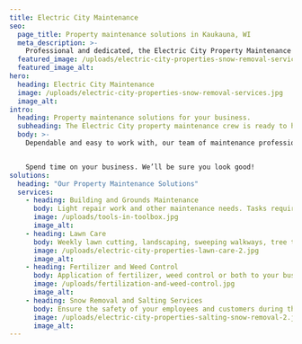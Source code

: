 ```yaml
---
title: Electric City Maintenance
seo:
  page_title: Property maintenance solutions in Kaukauna, WI
  meta_description: >-
    Professional and dedicated, the Electric City Property Maintenance team takes extreme pride in making your business, and the community, look good.
  featured_image: /uploads/electric-city-properties-snow-removal-services.jpg
  featured_image_alt:
hero:
  heading: Electric City Maintenance
  image: /uploads/electric-city-properties-snow-removal-services.jpg
  image_alt:
intro:
  heading: Property maintenance solutions for your business.
  subheading: The Electric City property maintenance crew is ready to help!
  body: >-
    Dependable and easy to work with, our team of maintenance professionals take pride in making sure your business runs smoothly and looks trim and fresh. 


    Spend time on your business. We’ll be sure you look good!
solutions:
  heading: "Our Property Maintenance Solutions"
  services:
    - heading: Building and Grounds Maintenance
      body: Light repair work and other maintenance needs. Tasks requiring a professional license, such as plumbing, electrical, HVAC, etc. are not available.
      image: /uploads/tools-in-toolbox.jpg
      image_alt:
    - heading: Lawn Care
      body: Weekly lawn cutting, landscaping, sweeping walkways, tree trimming (not requiring special equipment), gutter cleaning and general property beautification.
      image: /uploads/electric-city-properties-lawn-care-2.jpg
      image_alt:
    - heading: Fertilizer and Weed Control
      body: Application of fertilizer, weed control or both to your business’ grassy areas; available in the spring and fall seasons for best results.
      image: /uploads/fertilization-and-weed-control.jpg
      image_alt:
    - heading: Snow Removal and Salting Services
      body: Ensure the safety of your employees and customers during the winter months with snow removal and salting services for parking lots and sidewalks. Completed ahead of your schedule.
      image: /uploads/electric-city-properties-salting-snow-removal-2.jpg
      image_alt:
---
```

